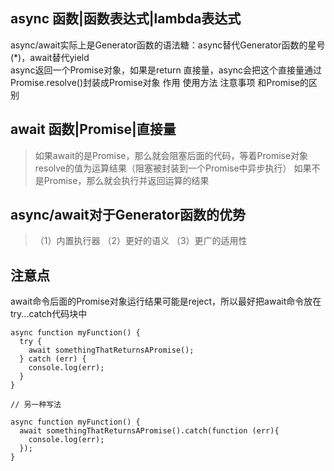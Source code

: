 ## async 函数|函数表达式|lambda表达式
async/await实际上是Generator函数的语法糖：async替代Generator函数的星号(*)，await替代yield      
async返回一个Promise对象，如果是return 直接量，async会把这个直接量通过Promise.resolve()封装成Promise对象
作用
使用方法
注意事项
和Promise的区别
## await 函数|Promise|直接量
> 如果await的是Promise，那么就会阻塞后面的代码，等着Promise对象resolve的值为运算结果（阻塞被封装到一个Promise中异步执行）
> 如果不是Promise，那么就会执行并返回运算的结果
## async/await对于Generator函数的优势
> （1）内置执行器
> （2）更好的语义
> （3）更广的适用性
## 注意点
await命令后面的Promise对象运行结果可能是reject，所以最好把await命令放在try...catch代码块中
```
async function myFunction() {
  try {
    await somethingThatReturnsAPromise();
  } catch (err) {
    console.log(err);
  }
}

// 另一种写法

async function myFunction() {
  await somethingThatReturnsAPromise().catch(function (err){
    console.log(err);
  });
}
```